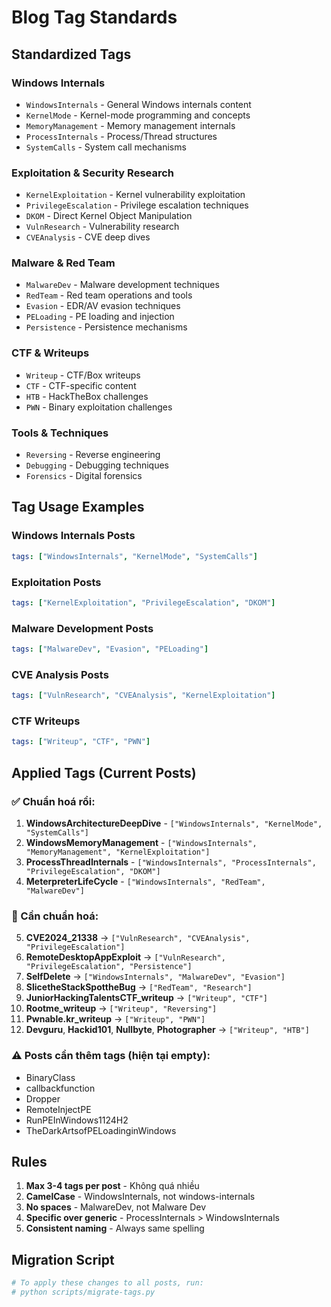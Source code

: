 # Blog Tag Standards

## Standardized Tags

### Windows Internals
- `WindowsInternals` - General Windows internals content
- `KernelMode` - Kernel-mode programming and concepts
- `MemoryManagement` - Memory management internals
- `ProcessInternals` - Process/Thread structures
- `SystemCalls` - System call mechanisms

### Exploitation & Security Research
- `KernelExploitation` - Kernel vulnerability exploitation
- `PrivilegeEscalation` - Privilege escalation techniques
- `DKOM` - Direct Kernel Object Manipulation
- `VulnResearch` - Vulnerability research
- `CVEAnalysis` - CVE deep dives

### Malware & Red Team
- `MalwareDev` - Malware development techniques
- `RedTeam` - Red team operations and tools
- `Evasion` - EDR/AV evasion techniques
- `PELoading` - PE loading and injection
- `Persistence` - Persistence mechanisms

### CTF & Writeups
- `Writeup` - CTF/Box writeups
- `CTF` - CTF-specific content
- `HTB` - HackTheBox challenges
- `PWN` - Binary exploitation challenges

### Tools & Techniques
- `Reversing` - Reverse engineering
- `Debugging` - Debugging techniques
- `Forensics` - Digital forensics

## Tag Usage Examples

### Windows Internals Posts
```yaml
tags: ["WindowsInternals", "KernelMode", "SystemCalls"]
```

### Exploitation Posts
```yaml
tags: ["KernelExploitation", "PrivilegeEscalation", "DKOM"]
```

### Malware Development Posts
```yaml
tags: ["MalwareDev", "Evasion", "PELoading"]
```

### CVE Analysis Posts
```yaml
tags: ["VulnResearch", "CVEAnalysis", "KernelExploitation"]
```

### CTF Writeups
```yaml
tags: ["Writeup", "CTF", "PWN"]
```

## Applied Tags (Current Posts)

### ✅ Chuẩn hoá rồi:
1. **WindowsArchitectureDeepDive** - `["WindowsInternals", "KernelMode", "SystemCalls"]`
2. **WindowsMemoryManagement** - `["WindowsInternals", "MemoryManagement", "KernelExploitation"]`
3. **ProcessThreadInternals** - `["WindowsInternals", "ProcessInternals", "PrivilegeEscalation", "DKOM"]`
4. **MeterpreterLifeCycle** - `["WindowsInternals", "RedTeam", "MalwareDev"]`

### 🔄 Cần chuẩn hoá:
5. **CVE2024_21338** → `["VulnResearch", "CVEAnalysis", "PrivilegeEscalation"]`
6. **RemoteDesktopAppExploit** → `["VulnResearch", "PrivilegeEscalation", "Persistence"]`
7. **SelfDelete** → `["WindowsInternals", "MalwareDev", "Evasion"]`
8. **SlicetheStackSpottheBug** → `["RedTeam", "Research"]`
9. **JuniorHackingTalentsCTF_writeup** → `["Writeup", "CTF"]`
10. **Rootme_writeup** → `["Writeup", "Reversing"]`
11. **Pwnable.kr_writeup** → `["Writeup", "PWN"]`
12. **Devguru**, **Hackid101**, **Nullbyte**, **Photographer** → `["Writeup", "HTB"]`

### ⚠️ Posts cần thêm tags (hiện tại empty):
- BinaryClass
- callbackfunction
- Dropper
- RemoteInjectPE
- RunPEInWindows1124H2
- TheDarkArtsofPELoadinginWindows

## Rules

1. **Max 3-4 tags per post** - Không quá nhiều
2. **CamelCase** - WindowsInternals, not windows-internals
3. **No spaces** - MalwareDev, not Malware Dev
4. **Specific over generic** - ProcessInternals > WindowsInternals
5. **Consistent naming** - Always same spelling

## Migration Script

```bash
# To apply these changes to all posts, run:
# python scripts/migrate-tags.py
```
